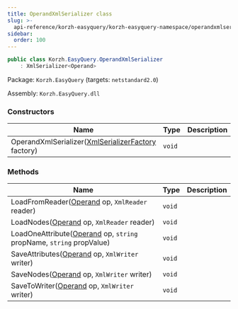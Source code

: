 ```yaml
---
title: OperandXmlSerializer class
slug: >-
  api-reference/korzh-easyquery/korzh-easyquery-namespace/operandxmlserializer-class
sidebar:
  order: 100
---
```


```csharp
public class Korzh.EasyQuery.OperandXmlSerializer
    : XmlSerializer<Operand>

```
Package: `Korzh.EasyQuery` (targets: `netstandard2.0`)

Assembly: `Korzh.EasyQuery.dll`

### Constructors

| Name | Type | Description | 
| --- | --- | --- | 
| OperandXmlSerializer([XmlSerializerFactory](/easyquery/docs/api-reference/korzh-easyquery/korzh-easyquery-namespace/xmlserializerfactory-class) factory) | `void` |  | 


### Methods

| Name | Type | Description | 
| --- | --- | --- | 
| LoadFromReader([Operand](/easyquery/docs/api-reference/korzh-easyquery/korzh-easyquery-namespace/operand-class) op, `XmlReader` reader) | `void` |  | 
| LoadNodes([Operand](/easyquery/docs/api-reference/korzh-easyquery/korzh-easyquery-namespace/operand-class) op, `XmlReader` reader) | `void` |  | 
| LoadOneAttribute([Operand](/easyquery/docs/api-reference/korzh-easyquery/korzh-easyquery-namespace/operand-class) op, `string` propName, `string` propValue) | `void` |  | 
| SaveAttributes([Operand](/easyquery/docs/api-reference/korzh-easyquery/korzh-easyquery-namespace/operand-class) op, `XmlWriter` writer) | `void` |  | 
| SaveNodes([Operand](/easyquery/docs/api-reference/korzh-easyquery/korzh-easyquery-namespace/operand-class) op, `XmlWriter` writer) | `void` |  | 
| SaveToWriter([Operand](/easyquery/docs/api-reference/korzh-easyquery/korzh-easyquery-namespace/operand-class) op, `XmlWriter` writer) | `void` |  |

